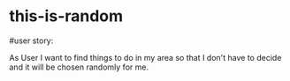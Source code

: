 # this-is-random

#user story:

As User I want to find things to do in my area so that I don't have to decide and it will be chosen randomly for me.
